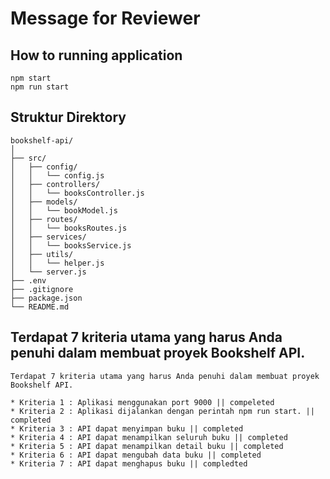 # Message for Reviewer

## How to running application
```
npm start
npm run start
```
## Struktur Direktory
```
bookshelf-api/
│
├── src/
│   ├── config/
│   │   └── config.js
│   ├── controllers/
│   │   └── booksController.js
│   ├── models/
│   │   └── bookModel.js
│   ├── routes/
│   │   └── booksRoutes.js
│   ├── services/
│   │   └── booksService.js
│   ├── utils/
│   │   └── helper.js
│   └── server.js
├── .env
├── .gitignore
├── package.json
└── README.md
```

## Terdapat 7 kriteria utama yang harus Anda penuhi dalam membuat proyek Bookshelf API.
```
Terdapat 7 kriteria utama yang harus Anda penuhi dalam membuat proyek Bookshelf API.

* Kriteria 1 : Aplikasi menggunakan port 9000 || compeleted
* Kriteria 2 : Aplikasi dijalankan dengan perintah npm run start. || completed
* Kriteria 3 : API dapat menyimpan buku || completed
* Kriteria 4 : API dapat menampilkan seluruh buku || completed
* Kriteria 5 : API dapat menampilkan detail buku || completed
* Kriteria 6 : API dapat mengubah data buku || completed
* Kriteria 7 : API dapat menghapus buku || compledted
```
